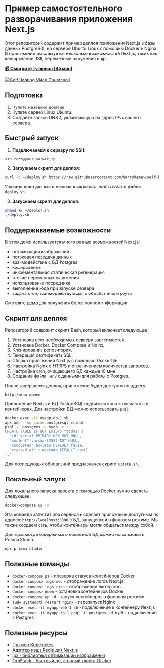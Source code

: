 # Пример самостоятельного разворачивания приложения Next.js

Этот репозиторий содержит пример деплоя приложения Next.js и базы данных PostgreSQL на сервере Ubuntu Linux с помощью Docker и Nginx. В приложении используется несколько возможностей Next.js, таких как кэширование, ISR, переменные окружения и др.

[**📹 Смотрите туториал (45 мин)**](https://www.youtube.com/watch?v=sIVL4JMqRfc)

[![Self Hosting Video Thumbnail](https://img.youtube.com/vi/sIVL4JMqRfc/0.jpg)](https://www.youtube.com/watch?v=sIVL4JMqRfc)

## Подготовка

1. Купите название домена.
2. Купите сервер Linux Ubuntu.
3. Создайте запись DNS `A`, указывающую на адрес IPv4 вашего сервера.

## Быстрый запуск

1. **Подключаемся к серверу по SSH**:

```bash
ssh root@your_server_ip
```

2. **Загружаем скрипт для деплоя**:

```bash
curl -o ~/deploy.sh https://raw.githubusercontent.com/harryheman/self-host-nextjs/main/deploy.sh
```

Укажите свои данные в переменных `DOMAIN_NAME` и `EMAIL` в файле `deploy.sh`.

3. **Запускаем скрипт для деплоя**:

```bash
chmod +x ~/deploy.sh
./deploy.sh
```

## Поддерживаемые возможности

В этом демо используется много разных возможностей Next.js:

- оптимизация изображений
- потоковая передача данных
- взаимодействие с БД Postgres
- кэширование
- инкрементальная статическая регенерация
- чтение переменных окружения
- использование посредника
- выполнение кода при запуске сервера
- задача cron, взаимодействующая с обработчиком роута

Смотрите [демо](https://nextselfhost.ru) для получения более полной информации.

## Скрипт для деплоя

Репозиторий содержит скрипт Bash, который включает следующее:

1. Установка всех необходимых серверу зависимостей.
2. Установка Docker, Docker Compose и Nginx.
3. Клонирование репозитория.
4. Генерация сертификата SSL.
5. Сборка приложения Next.js с помощью Dockerfile.
6. Настройка Nginx с HTTPS и ограничением количества запросов.
7. Настройка cron, очищающего БД каждые 10 мин.
8. Создание файла `.env` с данными для работы с Postgres.

После завершения деплоя, приложение будет доступно по адресу:

```
http://ваш-домен
```

Приложение Next.js и БД PostgreSQL поднимаются и запускаются в контейнерах. Для настройки БД можно использовать `psql`:

```bash
docker exec -it myapp-db-1 sh
apk add --no-cache postgresql-client
psql -U postgres -d mydb -c '
CREATE TABLE IF NOT EXISTS "todos" (
  "id" serial PRIMARY KEY NOT NULL,
  "content" varchar(255) NOT NULL,
  "completed" boolean DEFAULT false,
  "created_at" timestamp DEFAULT now()
);'
```

Для последующих обновлений предназначен скрипт `update.sh`.

## Локальный запуск

Для локального запуска проекта с помощью Docker нужно сделать следующее:

```bash
docker-compose up -d
```

Эта команда запустит оба сервиса и сделает приложение доступным по адресу: `http://localhost:3000` с БД, запущенной в фоновом режиме. Мы также создаем сеть, чтобы контейнеры могли общаться между собой.

Для просмотра содержимого локальной БД можно использовать Prisma Studio:

```bash
npx prisma studio
```

## Полезные команды

- `docker-compose ps` - проверка статуса контейнеров Docker
- `docker-compose logs web` - отображение логов Next.js
- `docker-compose logs cron` - отображение логов cron
- `docker-compose down` - остановка контейнеров Docker
- `docker-compose up -d` - запуск контейнеров в фоновом режиме
- `sudo systemctl restart nginx` - перезапуск Nginx
- `docker exec -it myapp-web-1 sh` - подключение к контейнеру Next.js
- `docker exec -it myapp-db-1 psql -U postgres -d mydb` - подключение к Postgres

## Полезные ресурсы

- [Пример Kubernetes](https://github.com/ezeparziale/nextjs-k8s)
- [Адаптер кэша Redis для Next.js](https://github.com/vercel/next.js/tree/canary/examples/cache-handler-redis)
- [ipx - библиотека оптимизации изображений](https://github.com/unjs/ipx)
- [OrbStack - быстрый десктопный клиент Docker](https://orbstack.dev/)
